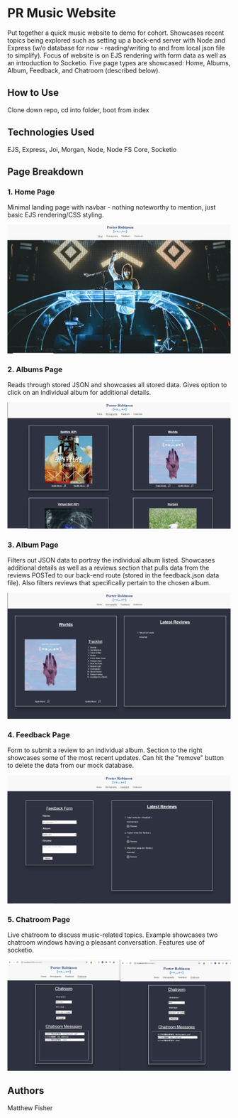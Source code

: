 # PR Music Website
Put together a quick music website to demo for cohort. Showcases recent topics being explored such as setting up a back-end server with Node and Express (w/o database for now - reading/writing to and from local json file to simplify). Focus of website is on EJS rendering with form data as well as an introduction to Socketio.  Five page types are showcased:  Home, Albums, Album, Feedback, and Chatroom (described below).

## How to Use
Clone down repo, cd into folder, boot from index

## Technologies Used
EJS, Express, Joi, Morgan, Node, Node FS Core, Socketio

## Page Breakdown

### 1. Home Page
Minimal landing page with navbar - nothing noteworthy to mention, just basic EJS rendering/CSS styling.

![Home Page](./public/images/Home.png)

### 2. Albums Page
Reads through stored JSON and showcases all stored data. Gives option to click on an individual album for additional details.

![Albums Page](./public/images/Albums.png)

### 3. Album Page
Filters out JSON data to portray the individual album listed.  Showcases additional details as well as a reviews section that pulls data from the reviews POSTed to our back-end route (stored in the feedback.json data file).  Also filters reviews that specifically pertain to the chosen album.

![Album Page](./public/images/Album.png)

### 4. Feedback Page
Form to submit a review to an individual album.  Section to the right showcases some of the most recent updates.  Can hit the "remove" button to delete the data from our mock database.

![Feedback Page](./public/images/Feedback.png)

### 5. Chatroom Page
Live chatroom to discuss music-related topics.  Example showcases two chatroom windows having a pleasant conversation.  Features use of socketio.

![Chatroom Page](./public/images/Chatroom.png)

## Authors

Matthew Fisher